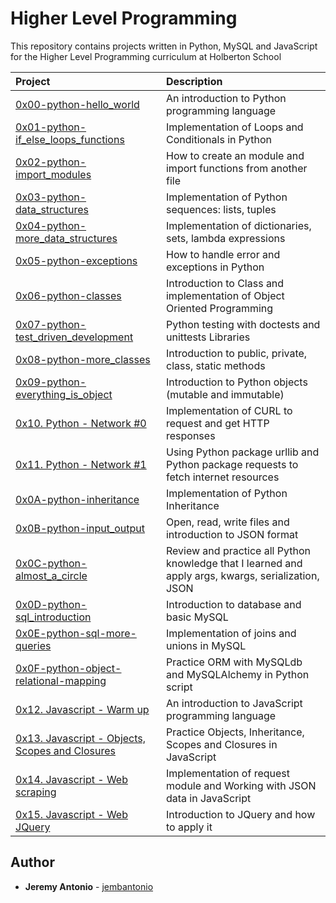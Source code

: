 # Higher Level Programming

This repository contains projects written in Python, MySQL and JavaScript for the Higher Level Programming curriculum at Holberton School

| Project | Description |
| :--- | :--- |
| [0x00-python-hello_world](./0x00-python-hello_world) |  An introduction to Python programming language |
| [0x01-python-if_else_loops_functions](./0x01-python-if_else_loops_functions) | Implementation of Loops and Conditionals in Python |
| [0x02-python-import_modules](./0x02-python-import_modules) | How to create an module and import functions from another file |
| [0x03-python-data_structures](./0x03-python-data_structures) | Implementation of Python sequences: lists, tuples |
| [0x04-python-more_data_structures](./0x04-python-more_data_structures) | Implementation of dictionaries, sets, lambda expressions |
| [0x05-python-exceptions](./0x05-python-exceptions) | How to handle error and exceptions in Python |
| [0x06-python-classes](./0x06-python-classes) | Introduction to Class and implementation of Object Oriented Programming |
| [0x07-python-test_driven_development](./0x07-python-test_driven_development) | Python testing with doctests and unittests Libraries |
| [0x08-python-more_classes](./0x08-python-more_classes) | Introduction to public, private, class, static methods |
| [0x09-python-everything_is_object](./0x09-python-everything_is_object) | Introduction to Python objects (mutable and immutable)|
| [0x10. Python - Network #0](./0x10-python-network_0) | Implementation of CURL to request and get HTTP responses |
| [0x11. Python - Network #1](./0x11-python-network_1) | Using Python package urllib and Python package requests to fetch internet resources |
| [0x0A-python-inheritance](./0x0A-python-inheritance) | Implementation of Python Inheritance |
| [0x0B-python-input_output](./0x0B-python-input_output) | Open, read, write files and introduction to JSON format |
| [0x0C-python-almost_a_circle](./0x0C-python-almost_a_circle) | Review and practice all Python knowledge that I learned and  apply args, kwargs, serialization, JSON |
| [0x0D-python-sql_introduction](./0x0D-SQL_introduction) | Introduction to database and basic MySQL |
| [0x0E-python-sql-more-queries](0x0E-SQL_more_queries) | Implementation of joins and unions in MySQL |
| [0x0F-python-object-relational-mapping](./0x0F-python-object_relational_mapping) | Practice ORM with MySQLdb and MySQLAlchemy in Python script |
| [0x12. Javascript - Warm up](./0x12-javascript-warm_up) |  An introduction to JavaScript programming language |
| [0x13. Javascript - Objects, Scopes and Closures](./0x13-javascript_objects_scopes_closures) |  Practice Objects, Inheritance, Scopes and Closures in JavaScript |
| [0x14. Javascript - Web scraping](./0x14-javascript-web_scraping) | Implementation of request module and Working with JSON data in JavaScript |
| [0x15. Javascript - Web JQuery](./0x15-javascript-web_jquery) | Introduction to JQuery and how to apply it |

## Author

- **Jeremy Antonio** - [jembantonio](https://github.com/jembantonio)
